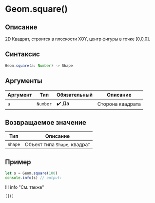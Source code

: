 # Geom.square()

## Описание
2D Квадрат, строится в плоскости XOY, центр фигуры в точке [0,0,0].

## Синтаксис
```javascript
Geom.square(a: Number) -> Shape
```

## Аргументы

| Аргумент | Тип     | Обязательный | Описание                |
|---------|----------|----------------|--------------------------|
| `a`     | `Number` |  ✔️ Да         | Сторона квадрата          |

## Возвращаемое значение

| Тип   | Описание                         |
|--------|----------------------------------|
| `Shape`| Объект типа `Shape`, квадрат    |

## Пример
```javascript linenums="1"
let s = Geom.square(100)
console.info(s) // output:
```

!!! info "См. также"

    []()

